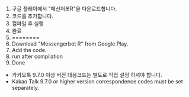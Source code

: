 1. 구글 플레이에서 "메신저봇R"을 다운로드합니다.
2. 코드를 추가합니다.
3. 컴파일 후 실행
4. 완료
5. ========
1. Download "Messengerbot R" from Google Play.
2. Add the code.
3. run after compilation
4. Done

- 카카오톡 9.7.0 이상 버전 대응코드는 별도로 직접 설정 하셔야 합니다. 
- Kakao Talk 9.7.0 or higher version correspondence codes must be set separately.
